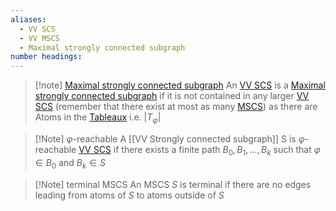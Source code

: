 ```yaml
---
aliases:
  - VV SCS
  - VV MSCS
  - Maximal strongly connected subgraph
number headings:
---
```


>[!note] [Maximal strongly connected subgraph](VV%20Strongly%20connected%20subgraph.md)
>An [VV SCS](VV%20Strongly%20connected%20subgraph.md) is a [Maximal strongly connected subgraph](VV%20Strongly%20connected%20subgraph.md) if it is not contained in any larger [VV SCS](VV%20Strongly%20connected%20subgraph.md) (remember that there exist at most as many [MSCS](VV%20Strongly%20connected%20subgraph.md)) as there are Atoms in the [Tableaux](Tableaux.md) i.e. $|T_\varphi|$


>[!Note] $\varphi$-reachable
>A [[VV Strongly connected subgraph]] S is $\varphi$-reachable [VV SCS](VV%20Strongly%20connected%20subgraph.md) if there exists a finite path $B_0,B_1,\dots,B_k$ such that $\varphi \in B_0$ and $B_k \in S$

>[!Note] terminal MSCS
>An MSCS $S$ is terminal if there are no edges leading from atoms of $S$ to atoms outside of $S$

